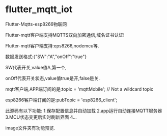 # flutter_mqtt_iot


Flutter-Mqtts-esp8266物联网

Flutter-mqtt客户端支持MQTTS双向加密通信,域名证书认证!

Flutter-mqtt客户端支持:eps8266,nodemcu等.

数据发送格式:{"SW":"A","onOff":"true"}

SW代表开关,value值A,第一个,

onOff代表开关状态,value值true是开,false是关.
                 
mqtt客户端,APP端订阅的是:topic = 'mqttMobile'; // Not a wildcard topic

esp8266客户端订阅的是:pubTopic = 'esp8266_client';

此源码有以下功能:
1.保存配置信息并自动加载
2.app运行自动连接MQTT服务器
3.MCU状态变更后实时刷新界面
4...

image文件夹有功能预览. 
